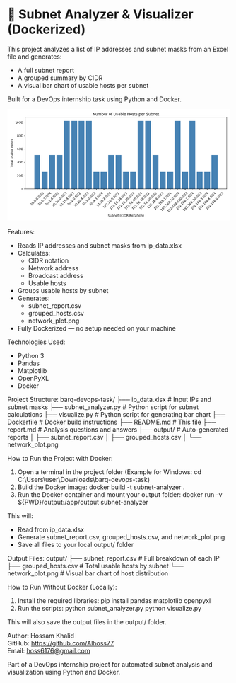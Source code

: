 # 🧠 Subnet Analyzer & Visualizer (Dockerized)

This project analyzes a list of IP addresses and subnet masks from an Excel file and generates:
- A full subnet report
- A grouped summary by CIDR
- A visual bar chart of usable hosts per subnet

Built for a DevOps internship task using Python and Docker.

![Usable Hosts Chart](output/network_plot.png)

Features:
- Reads IP addresses and subnet masks from ip_data.xlsx
- Calculates:
  - CIDR notation
  - Network address
  - Broadcast address
  - Usable hosts
- Groups usable hosts by subnet
- Generates:
  - subnet_report.csv
  - grouped_hosts.csv
  - network_plot.png
- Fully Dockerized — no setup needed on your machine

Technologies Used:
- Python 3
- Pandas
- Matplotlib
- OpenPyXL
- Docker

Project Structure:
barq-devops-task/
├── ip_data.xlsx               # Input IPs and subnet masks
├── subnet_analyzer.py         # Python script for subnet calculations
├── visualize.py               # Python script for generating bar chart
├── Dockerfile                 # Docker build instructions
├── README.md                  # This file
├── report.md                  # Analysis questions and answers
├── output/                    # Auto-generated reports
│   ├── subnet_report.csv
│   ├── grouped_hosts.csv
│   └── network_plot.png

How to Run the Project with Docker:
1. Open a terminal in the project folder (Example for Windows: cd C:\Users\user\Downloads\barq-devops-task)
2. Build the Docker image:
   docker build -t subnet-analyzer .
3. Run the Docker container and mount your output folder:
   docker run -v ${PWD}/output:/app/output subnet-analyzer

This will:
- Read from ip_data.xlsx
- Generate subnet_report.csv, grouped_hosts.csv, and network_plot.png
- Save all files to your local output/ folder

Output Files:
output/
├── subnet_report.csv       # Full breakdown of each IP
├── grouped_hosts.csv       # Total usable hosts by subnet
└── network_plot.png        # Visual bar chart of host distribution

How to Run Without Docker (Locally):
1. Install the required libraries:
   pip install pandas matplotlib openpyxl
2. Run the scripts:
   python subnet_analyzer.py
   python visualize.py

This will also save the output files in the output/ folder.

Author:
Hossam Khalid  
GitHub: https://github.com/Alhoss77  
Email: hoss6176@gmail.com

Part of a DevOps internship project for automated subnet analysis and visualization using Python and Docker.
